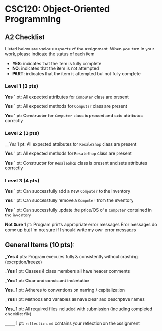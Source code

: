 # CSC120: Object-Oriented Programming
## A2 Checklist

Listed below are various aspects of the assignment.  When you turn in your work, please indicate the status of each item

- **YES**: indicates that the item is fully complete
- **NO**: indicates that the item is not attempted
- **PART**: indicates that the item is attempted but not fully complete

### Level 1 (3 pts)

__Yes__ 1 pt: All expected attributes for `Computer` class are present

__Yes__ 1 pt: All expected methods for `Computer` class are present

__Yes__ 1 pt: Constructor for `Computer` class is present and sets attributes correctly

### Level 2 (3 pts)

___Yes_ 1 pt: All expected attributes for `ResaleShop` class are present

__Yes__ 1 pt: All expected methods for `ResaleShop` class are present

__Yes__ 1 pt: Constructor for `ResaleShop` class is present and sets attributes correctly

### Level 3 (4 pts)

__Yes__ 1 pt: Can successfully add a new `Computer` to the inventory

__Yes__ 1 pt: Can successfully remove a `Computer` from the inventory

__Yes__ 1 pt: Can successfully update the price/OS of a `Computer` contained in the inventory

__Not Sure__ 1 pt: Program prints appropriate error messages
Eror messages do come up but I'm not sure if I should write my own error messages 
## General Items (10 pts):

___Yes__ 4 pts: Program executes fully & consistently without crashing (exception/freeze)

___Yes__ 1 pt: Classes & class members all have header comments

___Yes__ 1 pt: Clear and consistent indentation

__Yes___ 1 pt: Adheres to conventions on naming / capitalization

___Yes__ 1 pt: Methods and variables all have clear and descriptive names

__Yes___ 1 pt: All required files included with submission (including completed checklist file)

_____ 1 pt: `reflection.md` contains your reflection on the assignment
